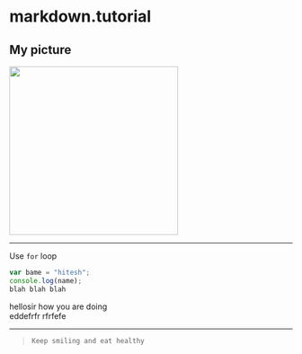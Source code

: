 # markdown.tutorial

## My picture
<!-- ![rohit maan](images/profile-pic.jpg width=300 "helloji") -->
<img src = "images/ManchesterUnited.jpg" width=300>

---

Use `for` loop
```javascript
var bame = "hitesh";
console.log(name);
blah blah blah 
```

hellosir how you are doing<br>
eddefrfr
rfrfefe
*******

>     Keep smiling and eat healthy
